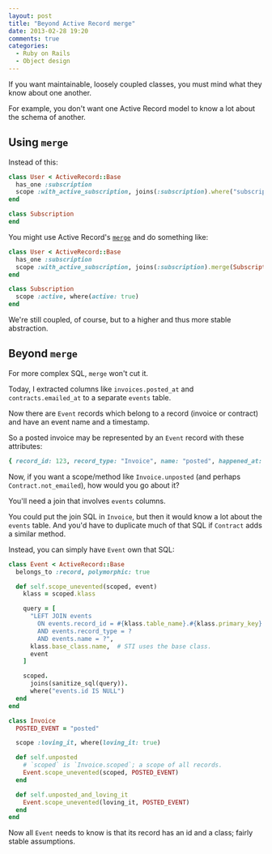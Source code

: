 ```yaml
---
layout: post
title: "Beyond Active Record merge"
date: 2013-02-28 19:20
comments: true
categories:
  - Ruby on Rails
  - Object design
---
```


If you want maintainable, loosely coupled classes, you must mind what they know about one another.

For example, you don't want one Active Record model to know a lot about the schema of another.

## Using `merge`

Instead of this:

``` ruby app/models/user.rb
class User < ActiveRecord::Base
  has_one :subscription
  scope :with_active_subscription, joins(:subscription).where("subscriptions.active" => true)
end
```

``` ruby app/models/subscription.rb
class Subscription
end
```

You might use Active Record's [`merge`](http://apidock.com/rails/ActiveRecord/SpawnMethods/merge) and do something like:

``` ruby app/models/user.rb
class User < ActiveRecord::Base
  has_one :subscription
  scope :with_active_subscription, joins(:subscription).merge(Subscription.active)
end
```

``` ruby app/models/subscription.rb
class Subscription
  scope :active, where(active: true)
end
```

We're still coupled, of course, but to a higher and thus more stable abstraction.


## Beyond `merge`

For more complex SQL, `merge` won't cut it.

Today, I extracted columns like `invoices.posted_at` and `contracts.emailed_at` to a separate `events` table.

Now there are `Event` records which belong to a record (invoice or contract) and have an event name and a timestamp.

So a posted invoice may be represented by an `Event` record with these attributes:

``` ruby
{ record_id: 123, record_type: "Invoice", name: "posted", happened_at: "2013-02-28 16:00" }
```

Now, if you want a scope/method like `Invoice.unposted` (and perhaps `Contract.not_emailed`), how would you go about it?

You'll need a join that involves `events` columns.

You could put the join SQL in `Invoice`, but then it would know a lot about the `events` table. And you'd have to duplicate much of that SQL if `Contract` adds a similar method.

Instead, you can simply have `Event` own that SQL:

``` ruby app/models/event.rb
class Event < ActiveRecord::Base
  belongs_to :record, polymorphic: true

  def self.scope_unevented(scoped, event)
    klass = scoped.klass

    query = [
      "LEFT JOIN events
        ON events.record_id = #{klass.table_name}.#{klass.primary_key}
        AND events.record_type = ?
        AND events.name = ?",
      klass.base_class.name,  # STI uses the base class.
      event
    ]

    scoped.
      joins(sanitize_sql(query)).
      where("events.id IS NULL")
  end
end
```

``` ruby app/models/invoice.rb
class Invoice
  POSTED_EVENT = "posted"

  scope :loving_it, where(loving_it: true)

  def self.unposted
    # `scoped` is `Invoice.scoped`; a scope of all records.
    Event.scope_unevented(scoped, POSTED_EVENT)
  end

  def self.unposted_and_loving_it
    Event.scope_unevented(loving_it, POSTED_EVENT)
  end
end
```

Now all `Event` needs to know is that its record has an id and a class; fairly stable assumptions.
